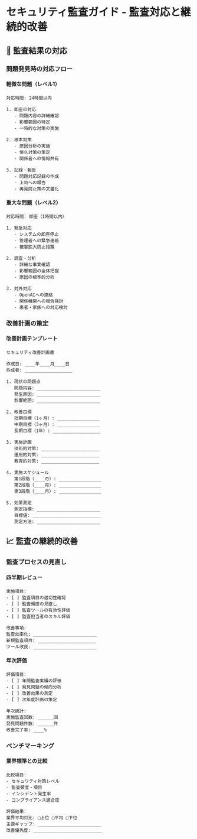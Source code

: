 # セキュリティ監査ガイド - 監査対応と継続的改善

## 🔄 監査結果の対応

### 問題発見時の対応フロー

#### 軽微な問題（レベル1）
```
対応時間: 24時間以内

1. 即座の対応
   - 問題内容の詳細確認
   - 影響範囲の特定
   - 一時的な対策の実施

2. 根本対策
   - 原因分析の実施
   - 恒久対策の策定
   - 関係者への情報共有

3. 記録・報告
   - 問題対応記録の作成
   - 上司への報告
   - 再発防止策の文書化
```

#### 重大な問題（レベル2）
```
対応時間: 即座（1時間以内）

1. 緊急対応
   - システムの即座停止
   - 管理者への緊急連絡
   - 被害拡大防止措置

2. 調査・分析
   - 詳細な事実確認
   - 影響範囲の全体把握
   - 原因の根本的分析

3. 対外対応
   - OpenAIへの連絡
   - 関係機関への報告検討
   - 患者・家族への対応検討
```

### 改善計画の策定

#### 改善計画テンプレート
```
セキュリティ改善計画書

作成日: ____年____月____日
作成者: __________________

1. 現状の問題点
   問題内容: ________________________
   発生原因: ________________________
   影響範囲: ________________________

2. 改善目標
   短期目標（1ヶ月）: ________________
   中期目標（3ヶ月）: ________________
   長期目標（1年）: __________________

3. 実施計画
   技術的対策: ______________________
   運用的対策: ______________________
   教育的対策: ______________________

4. 実施スケジュール
   第1段階（____月）: ________________
   第2段階（____月）: ________________
   第3段階（____月）: ________________

5. 効果測定
   測定指標: ________________________
   目標値: __________________________
   測定方法: ________________________
```

## 📈 監査の継続的改善

### 監査プロセスの見直し

#### 四半期レビュー
```
実施項目:
- [ ] 監査項目の適切性確認
- [ ] 監査頻度の見直し
- [ ] 監査ツールの有効性評価
- [ ] 監査担当者のスキル評価

改善事項:
監査効率化: ________________________
新規監査項目: ______________________
ツール改良: ________________________
```

#### 年次評価
```
評価項目:
- [ ] 年間監査実績の評価
- [ ] 発見問題の傾向分析
- [ ] 改善効果の測定
- [ ] 次年度計画の策定

年次統計:
実施監査回数: ______回
発見問題件数: ______件
改善完了率: ____%
```

### ベンチマーキング

#### 業界標準との比較
```
比較項目:
- セキュリティ対策レベル
- 監査頻度・項目
- インシデント発生率
- コンプライアンス適合度

評価結果:
業界平均対比: □上位 □平均 □下位
主要ギャップ: ________________________
改善優先度: __________________________
```
